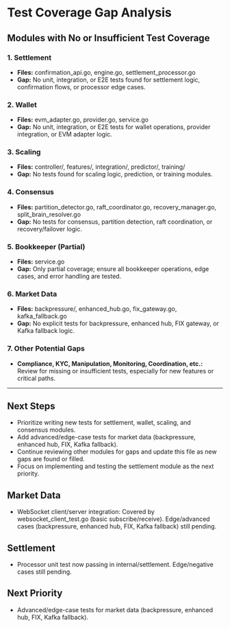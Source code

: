 # Test Coverage Gap Analysis

## Modules with No or Insufficient Test Coverage

### 1. Settlement
- **Files:** confirmation_api.go, engine.go, settlement_processor.go
- **Gap:** No unit, integration, or E2E tests found for settlement logic, confirmation flows, or processor edge cases.

### 2. Wallet
- **Files:** evm_adapter.go, provider.go, service.go
- **Gap:** No unit, integration, or E2E tests for wallet operations, provider integration, or EVM adapter logic.

### 3. Scaling
- **Files:** controller/, features/, integration/, predictor/, training/
- **Gap:** No tests found for scaling logic, prediction, or training modules.

### 4. Consensus
- **Files:** partition_detector.go, raft_coordinator.go, recovery_manager.go, split_brain_resolver.go
- **Gap:** No tests for consensus, partition detection, raft coordination, or recovery/failover logic.

### 5. Bookkeeper (Partial)
- **Files:** service.go
- **Gap:** Only partial coverage; ensure all bookkeeper operations, edge cases, and error handling are tested.

### 6. Market Data
- **Files:** backpressure/, enhanced_hub.go, fix_gateway.go, kafka_fallback.go
- **Gap:** No explicit tests for backpressure, enhanced hub, FIX gateway, or Kafka fallback logic.

### 7. Other Potential Gaps
- **Compliance, KYC, Manipulation, Monitoring, Coordination, etc.:** Review for missing or insufficient tests, especially for new features or critical paths.

---

## Next Steps
- Prioritize writing new tests for settlement, wallet, scaling, and consensus modules.
- Add advanced/edge-case tests for market data (backpressure, enhanced hub, FIX, Kafka fallback).
- Continue reviewing other modules for gaps and update this file as new gaps are found or filled.
- Focus on implementing and testing the settlement module as the next priority.

## Market Data
- WebSocket client/server integration: Covered by websocket_client_test.go (basic subscribe/receive). Edge/advanced cases (backpressure, enhanced hub, FIX, Kafka fallback) still pending.

## Settlement
- Processor unit test now passing in internal/settlement. Edge/negative cases still pending.

## Next Priority
- Advanced/edge-case tests for market data (backpressure, enhanced hub, FIX, Kafka fallback).

